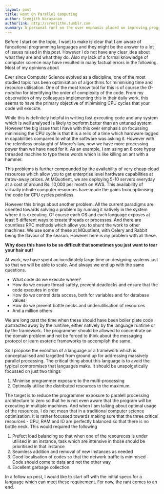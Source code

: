 ```yaml
---
layout: post
title: Rant On Parallel Computing
author: Sreejith Narayanan
authorlink: http://sreejithn.tumblr.com
summary: A personal rant on the over emphasis placed on improving programming efficiency through over analysis of loops and the difficulty of doing parallel programming in most of popular languages
---
```

Before I start on the topic, I want to make is clear that I am aware of funcational programming languages and they might be the answer to a lot of issues raised in this post.  However I do not have any clear idea about what they are and what they do.  Also my lack of a formal knowledge of computer science may have resulted in many factual errors in the following.  Most of my opinions about 

Ever since Computer Science evolved as a discipline, one of the most studied topic has been optimisation of algorithms for minimising time and resource utilisation.  One of the most know tool for this is of course the *O-notation* for identifying the order of complexity of the code.  From my observation of my colleagues implementing this in their daily work, this seems to have the primary objective of minimising CPU cycles that your code will execute.

While this is definitely helpful in writing fast executing code and any system which is well analysed is likely to perform better than an untuned system.  However the big issue that I have with this over emphasis on focussing minimising the CPU cycle is that it is a relic of a time which hardware lagged in capabilities compared to what the software was asking it.  However with the relentless onslaught of Moore's law, now we have more processing power than we have need for it.  As an example, I am using an 8 core hyper threaded machine to type these words which is like killing an ant with a hammer.

This problems is further compounded by the availability of very cheap cloud resources which allow you to get enterprise level hardware capabilities at throw-away prices.  At MQuotient, we are deploying 5-10 servers everyday at a cost of around Rs. 10,000 per month on AWS.  This availability of virtually infinite computer resources have made the gains from optimising the code for CPU cycles pointless.

However this brings about another problem.  All the current paradigms are oriented towards solving a problem by running it natively in the system where it is executing.  Of course each OS and each language exposes at least 5 different ways to create threads or processes.  And there are countless RPC methods which allow you to shunt the work to other machines.  We use some of these at MQuotient, with Celery and Rabbit being the flavour of the season.  However here is my problem with all these.  

**Why does this have to be so difficult that sometimes you just want to tear your hair out!**

At work, we have spent an inordinately large time on designing systems just so that we will be able to scale.  And always we end up with the same questions.

- What code do we execute where?
- How do we ensure thread safety, prevent deadlocks and ensure that the code executes in order
- How do we control data access, both for variables and for database values
- How do we prevent bottle necks and underutilisation of resources
- And a million others

We are long past the time when these should have been boiler plate code abstracted away by the runtime, either natively by the language runtime or by the framework.  The programmer should be allowed to concentrate on the domain problem and not be forced to think about the messaging protocol or learn esoteric frameworks to accomplish the same.

So I propose the evolution of a language or a framework which is conceptualised and targetted from ground up for addressing massively parallel processing.  The critical thing about this language is to avoid the typical compromises that languages make.  It should be unapolgetically focussed on just two things

1. Minimise programmer exposure to the multi-processing
2. Optimally utilise the distributed resources to the maximum.

The target is to reduce the programmer exposure to paralell processing architecture to zero so that he is not even aware that the program will be executing in multiple machines.  And when I am talking about optimal usage of the resources, I do not mean that in a traditional computer science optimisation.  It is rather focussed towards making sure that the three critical resources - CPU, RAM and IO are perfectly balanced so that there is no bottle neck.  This would required the following

1. Prefect load balancing so that when one of the resoureces is under utilised in an instance, task which are intensive in those should be prioritised in that instance
2. Seamless addition and removal of new instances as needed
3. Good localisation of codes so that the network traffic is minimised - Code should come to data and not the other way
4. Excellent garbage collection

In a follow up post, I would like to start off with the initial specs for a language which can meet these requirement.  For now, the rant comes to an end.



  
